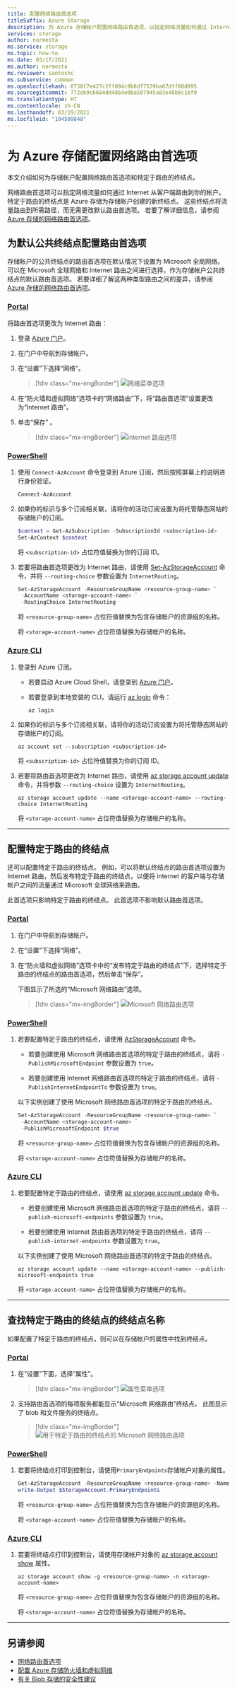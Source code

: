 ```yaml
---
title: 配置网络路由首选项
titleSuffix: Azure Storage
description: 为 Azure 存储帐户配置网络路由首选项，以指定网络流量如何通过 Internet 从客户端路由到你的帐户。
services: storage
author: normesta
ms.service: storage
ms.topic: how-to
ms.date: 03/17/2021
ms.author: normesta
ms.reviewer: santoshc
ms.subservice: common
ms.openlocfilehash: 0738f7e427c2ff094c9b6df7539ba67dff80d095
ms.sourcegitcommit: 772eb9c6684dd4864e0ba507945a83e48b8c16f0
ms.translationtype: HT
ms.contentlocale: zh-CN
ms.lasthandoff: 03/19/2021
ms.locfileid: "104589848"
---
```

# <a name="configure-network-routing-preference-for-azure-storage"></a>为 Azure 存储配置网络路由首选项

本文介绍如何为存储帐户配置网络路由首选项和特定于路由的终结点。 

网络路由首选项可以指定网络流量如何通过 Internet 从客户端路由到你的帐户。 特定于路由的终结点是 Azure 存储为存储帐户创建的新终结点。 这些终结点将流量路由到所需路径，而无需更改默认路由首选项。 若要了解详细信息，请参阅[Azure 存储的网络路由首选项](network-routing-preference.md)。

## <a name="configure-the-routing-preference-for-the-default-public-endpoint"></a>为默认公共终结点配置路由首选项

存储帐户的公共终结点的路由首选项在默认情况下设置为 Microsoft 全局网络。 可以在 Microsoft 全球网络和 Internet 路由之间进行选择，作为存储帐户公共终结点的默认路由首选项。 若要详细了解这两种类型路由之间的差异，请参阅 [Azure 存储的网络路由首选项](network-routing-preference.md)。 

### <a name="portal"></a>[Portal](#tab/azure-portal)

将路由首选项更改为 Internet 路由：

1. 登录 [Azure 门户](https://portal.azure.com)。

2. 在门户中导航到存储帐户。

3. 在“设置”下选择“网络”。 

    > [!div class="mx-imgBorder"]
    > ![网络菜单选项](./media/configure-network-routing-preference/networking-option.png)

4.  在“防火墙和虚拟网络”选项卡的“网络路由”下，将“路由首选项”设置更改为“Internet 路由”。

5.  单击“保存”  。

    > [!div class="mx-imgBorder"]
    > ![internet 路由选项](./media/configure-network-routing-preference/internet-routing-option.png)

### <a name="powershell"></a>[PowerShell](#tab/azure-powershell)

1. 使用 `Connect-AzAccount` 命令登录到 Azure 订阅，然后按照屏幕上的说明进行身份验证。

   ```powershell
   Connect-AzAccount
   ```

2. 如果你的标识与多个订阅相关联，请将你的活动订阅设置为将托管静态网站的存储帐户的订阅。

   ```powershell
   $context = Get-AzSubscription -SubscriptionId <subscription-id>
   Set-AzContext $context
   ```

   将 `<subscription-id>` 占位符值替换为你的订阅 ID。

3. 若要将路由首选项更改为 Internet 路由，请使用 [Set-AzStorageAccount](/powershell/module/az.storage/set-azstorageaccount) 命令，并将 `--routing-choice` 参数设置为 `InternetRouting`。

   ```powershell
   Set-AzStorageAccount -ResourceGroupName <resource-group-name> `
    -AccountName <storage-account-name> `
    -RoutingChoice InternetRouting
   ```

   将 `<resource-group-name>` 占位符值替换为包含存储帐户的资源组的名称。

   将 `<storage-account-name>` 占位符值替换为存储帐户的名称。

### <a name="azure-cli"></a>[Azure CLI](#tab/azure-cli)

1. 登录到 Azure 订阅。

   - 若要启动 Azure Cloud Shell，请登录到 [Azure 门户](https://portal.azure.com)。

   - 若要登录到本地安装的 CLI，请运行 [az login](/cli/azure/reference-index#az-login) 命令：

     ```azurecli
     az login
     ```
2. 如果你的标识与多个订阅相关联，请将你的活动订阅设置为将托管静态网站的存储帐户的订阅。

   ```azurecli
   az account set --subscription <subscription-id>
   ```

   将 `<subscription-id>` 占位符值替换为你的订阅 ID。

3. 若要将路由首选项更改为 Internet 路由，请使用 [az storage account update](/cli/azure/storage/account#az_storage_account_update) 命令，并将参数 `--routing-choice` 设置为 `InternetRouting`。

   ```azurecli
   az storage account update --name <storage-account-name> --routing-choice InternetRouting
   ```

   将 `<storage-account-name>` 占位符值替换为存储帐户的名称。

---

## <a name="configure-a-route-specific-endpoint"></a>配置特定于路由的终结点

还可以配置特定于路由的终结点。 例如，可以将默认终结点的路由首选项设置为 Internet 路由，然后发布特定于路由的终结点，以便将 internet 的客户端与存储帐户之间的流量通过 Microsoft 全球网络来路由。

此首选项只影响特定于路由的终结点。 此首选项不影响默认路由首选项。  

### <a name="portal"></a>[Portal](#tab/azure-portal)

1.  在门户中导航到存储帐户。

2.  在“设置”下选择“网络”。 

3.  在“防火墙和虚拟网络”选项卡中的“发布特定于路由的终结点”下，选择特定于路由的终结点的路由首选项，然后单击“保存”。

    下图显示了所选的“Microsoft 网络路由”选项。

    > [!div class="mx-imgBorder"]
    > ![Microsoft 网络路由选项](./media/configure-network-routing-preference/microsoft-network-routing-option.png)

### <a name="powershell"></a>[PowerShell](#tab/azure-powershell)

1. 若要配置特定于路由的终结点，请使用 [AzStorageAccount](/powershell/module/az.storage/set-azstorageaccount) 命令。 

   - 若要创建使用 Microsoft 网络路由首选项的特定于路由的终结点，请将 `-PublishMicrosoftEndpoint` 参数设置为 `true`。 

   - 若要创建使用 Internet 网络路由首选项的特定于路由的终结点，请将 `-PublishInternetEndpointTo` 参数设置为 `true`。  

   以下实例创建了使用 Microsoft 网络路由首选项的特定于路由的终结点。

   ```powershell
   Set-AzStorageAccount -ResourceGroupName <resource-group-name> `
    -AccountName <storage-account-name> `
    -PublishMicrosoftEndpoint $true
   ```

   将 `<resource-group-name>` 占位符值替换为包含存储帐户的资源组的名称。

   将 `<storage-account-name>` 占位符值替换为存储帐户的名称。

### <a name="azure-cli"></a>[Azure CLI](#tab/azure-cli)

1. 若要配置特定于路由的终结点，请使用 [az storage account update](/azure/storage/account#az-storage-account-update) 命令。 

   - 若要创建使用 Microsoft 网络路由首选项的特定于路由的终结点，请将 `--publish-microsoft-endpoints` 参数设置为 `true`。 

   - 若要创建使用 Internet 路由首选项的特定于路由的终结点，请将 `--publish-internet-endpoints` 参数设置为 `true`。  

   以下实例创建了使用 Microsoft 网络路由首选项的特定于路由的终结点。

   ```azurecli
   az storage account update --name <storage-account-name> --publish-microsoft-endpoints true
   ```

   将 `<storage-account-name>` 占位符值替换为存储帐户的名称。

---

## <a name="find-the-endpoint-name-for-a-route-specific-endpoint"></a>查找特定于路由的终结点的终结点名称

如果配置了特定于路由的终结点，则可以在存储帐户的属性中找到终结点。

### <a name="portal"></a>[Portal](#tab/azure-portal)

1.  在“设置”下面，选择“属性”。

    > [!div class="mx-imgBorder"]
    > ![属性菜单选项](./media/configure-network-routing-preference/properties.png)

2.  支持路由首选项的每项服务都能显示“Microsoft 网络路由”终结点。 此图显示了 blob 和文件服务的终结点。

    > [!div class="mx-imgBorder"]
    > ![用于特定于路由的终结点的 Microsoft 网络路由选项](./media/configure-network-routing-preference/routing-url.png)

### <a name="powershell"></a>[PowerShell](#tab/azure-powershell)

1. 若要将终结点打印到控制台，请使用`PrimaryEndpoints`存储帐户对象的属性。

   ```powershell
   Get-AzStorageAccount -ResourceGroupName <resource-group-name> -Name <storage-account-name>
   write-Output $StorageAccount.PrimaryEndpoints
   ```

   将 `<resource-group-name>` 占位符值替换为包含存储帐户的资源组的名称。

   将 `<storage-account-name>` 占位符值替换为存储帐户的名称。

### <a name="azure-cli"></a>[Azure CLI](#tab/azure-cli)

1. 若要将终结点打印到控制台，请使用存储帐户对象的 [az storage account show](/cli/azure/storage/account#az_storage_account_show) 属性。

   ```azurecli
   az storage account show -g <resource-group-name> -n <storage-account-name>
   ```

   将 `<resource-group-name>` 占位符值替换为包含存储帐户的资源组的名称。

   将 `<storage-account-name>` 占位符值替换为存储帐户的名称。

---

## <a name="see-also"></a>另请参阅

- [网络路由首选项](network-routing-preference.md)
- [配置 Azure 存储防火墙和虚拟网络](storage-network-security.md)
- [有关 Blob 存储的安全性建议](../blobs/security-recommendations.md)
